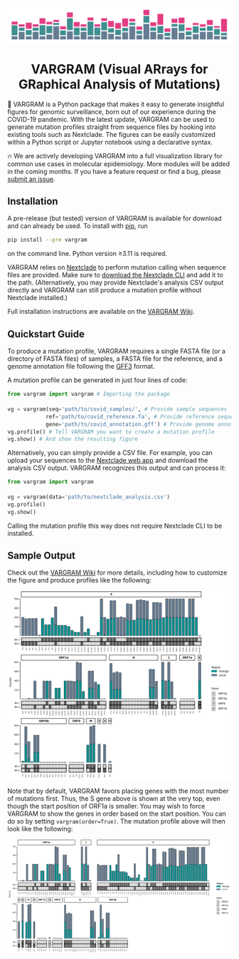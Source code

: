 <div style="text-align: center;">
    <img src="https://github.com/pgcbioinfo/vargram/blob/main/img/vargram_header.png?raw=True" alt="VARGRAM Header" />
</div>
<h1 style="text-align:center;">VARGRAM (Visual ARrays for GRaphical Analysis of Mutations)</h1>


🧬 VARGRAM is a Python package that makes it easy to generate insightful figures for genomic surveillance, born out of our experience during the COVID-19 pandemic. With the latest update, VARGRAM can be used to generate mutation profiles straight from sequence files by hooking into existing tools such as Nextclade. The figures can be easily customized within a Python script or Jupyter notebook using a declarative syntax.

🔥 We are actively developing VARGRAM into a full visualization library for common use cases in molecular epidemiology. More modules will be added in the coming months. If you have a feature request or find a bug, please [submit an issue](https://github.com/pgcbioinfo/vargram/issues). 

## Installation

A pre-release (but tested) version of VARGRAM is available for download and can already be used. To install with [pip](https://pip.pypa.io/en/stable/), run
```bash
pip install --pre vargram
``` 
on the command line. Python version ≥3.11 is required.

VARGRAM relies on [Nextclade](https://clades.nextstrain.org/) to perform mutation calling when sequence files are provided. Make sure to [download the Nextclade CLI](https://docs.nextstrain.org/projects/nextclade/en/stable/user/nextclade-cli/installation/index.html) and add it to the path. (Alternatively, you may provide Nextclade's analysis CSV output directly and VARGRAM can still produce a mutation profile without Nextclade installed.)

Full installation instructions are available on the [VARGRAM Wiki](https://github.com/pgcbioinfo/vargram/wiki).

## Quickstart Guide

To produce a mutation profile, VARGRAM requires a single FASTA file (or a directory of FASTA files) of samples, a FASTA file for the reference, and a genome annotation file following the [GFF3](https://docs.nextstrain.org/projects/nextclade/en/stable/user/input-files/03-genome-annotation.html) format.

A mutation profile can be generated in just four lines of code:
```python
from vargram import vargram # Importing the package

vg = vargram(seq='path/to/covid_samples/', # Provide sample sequences
            ref='path/to/covid_reference.fa', # Provide reference sequence
            gene='path/to/covid_annotation.gff') # Provide genome annotation
vg.profile() # Tell VARGRAM you want to create a mutation profile
vg.show() # And show the resulting figure
```

Alternatively, you can simply provide a CSV file. For example, you can upload your sequences to the [Nextclade web app](https://clades.nextstrain.org/) and download the analysis CSV output. VARGRAM recognizes this output and can process it:
```python
from vargram import vargram

vg = vargram(data='path/to/nextclade_analysis.csv')
vg.profile()
vg.show()
```
Calling the mutation profile this way does not require Nextclade CLI to be installed.

## Sample Output

Check out the [VARGRAM Wiki](https://github.com/pgcbioinfo/vargram/wiki) for more details, including how to customize the figure and produce profiles like the following:

<div style="text-align: center;">
    <img src="https://github.com/pgcbioinfo/vargram/blob/main/img/mutation_profile.png?raw=True" alt="mutation profile" />
</div>

Note that by default, VARGRAM favors placing genes with the most number of mutations first. Thus, the S gene above is shown at the very top, even though the start position of ORF1a is smaller. You may wish to force VARGRAM to show the genes in order based on the start position. You can do so by setting `vargram(order=True)`. The mutation profile above will then look like the following:

<div style="text-align: center;">
    <img src="https://github.com/pgcbioinfo/vargram/blob/main/img/mutation_profile_ordered.png?raw=True" alt="mutation profile with genes ordered" />
</div>